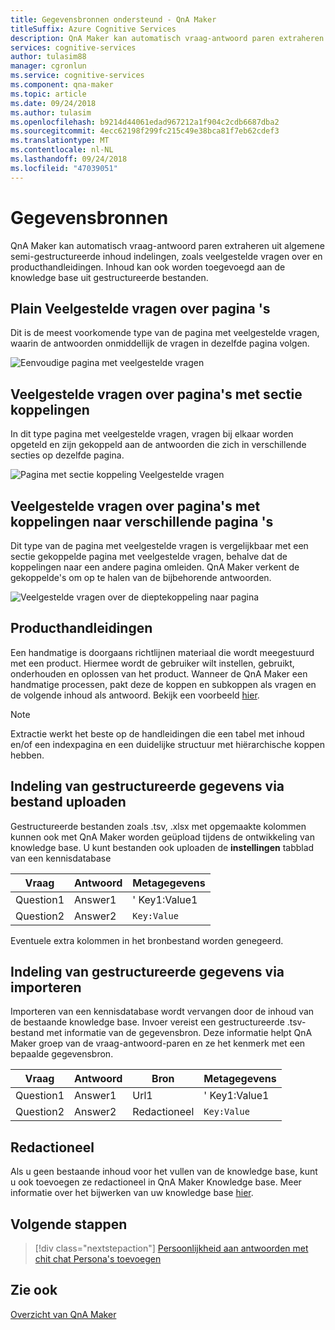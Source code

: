 ```yaml
---
title: Gegevensbronnen ondersteund - QnA Maker
titleSuffix: Azure Cognitive Services
description: QnA Maker kan automatisch vraag-antwoord paren extraheren uit algemene semi-gestructureerde inhoud indelingen, zoals veelgestelde vragen over en producthandleidingen. Inhoud kan ook worden toegevoegd aan de knowledge base uit gestructureerde bestanden.
services: cognitive-services
author: tulasim88
manager: cgronlun
ms.service: cognitive-services
ms.component: qna-maker
ms.topic: article
ms.date: 09/24/2018
ms.author: tulasim
ms.openlocfilehash: b9214d44061edad967212a1f904c2cdb6687dba2
ms.sourcegitcommit: 4ecc62198f299fc215c49e38bca81f7eb62cdef3
ms.translationtype: MT
ms.contentlocale: nl-NL
ms.lasthandoff: 09/24/2018
ms.locfileid: "47039051"
---
```

# <a name="data-sources"></a>Gegevensbronnen 
QnA Maker kan automatisch vraag-antwoord paren extraheren uit algemene semi-gestructureerde inhoud indelingen, zoals veelgestelde vragen over en producthandleidingen. Inhoud kan ook worden toegevoegd aan de knowledge base uit gestructureerde bestanden.

## <a name="plain-faq-pages"></a>Plain Veelgestelde vragen over pagina 's
Dit is de meest voorkomende type van de pagina met veelgestelde vragen, waarin de antwoorden onmiddellijk de vragen in dezelfde pagina volgen. 

![Eenvoudige pagina met veelgestelde vragen](../media/qnamaker-concepts-datasources/plain-faq.png) 

 

## <a name="faq-pages-with-section-links"></a>Veelgestelde vragen over pagina's met sectie koppelingen 
In dit type pagina met veelgestelde vragen, vragen bij elkaar worden opgeteld en zijn gekoppeld aan de antwoorden die zich in verschillende secties op dezelfde pagina.

 ![Pagina met sectie koppeling Veelgestelde vragen](../media/qnamaker-concepts-datasources/sectionlink-faq.png) 


## <a name="faq-pages-with-links-to-different-pages"></a>Veelgestelde vragen over pagina's met koppelingen naar verschillende pagina 's 
Dit type van de pagina met veelgestelde vragen is vergelijkbaar met een sectie gekoppelde pagina met veelgestelde vragen, behalve dat de koppelingen naar een andere pagina omleiden. QnA Maker verkent de gekoppelde's om op te halen van de bijbehorende antwoorden.

 ![Veelgestelde vragen over de dieptekoppeling naar pagina](../media/qnamaker-concepts-datasources/deeplink-faq.png) 


## <a name="product-manuals"></a>Producthandleidingen

Een handmatige is doorgaans richtlijnen materiaal die wordt meegestuurd met een product. Hiermee wordt de gebruiker wilt instellen, gebruikt, onderhouden en oplossen van het product. Wanneer de QnA Maker een handmatige processen, pakt deze de koppen en subkoppen als vragen en de volgende inhoud als antwoord. Bekijk een voorbeeld [hier](http://download.microsoft.com/download/2/9/B/29B20383-302C-4517-A006-B0186F04BE28/surface-pro-4-user-guide-EN.pdf).

> [!NOTE]
> Extractie werkt het beste op de handleidingen die een tabel met inhoud en/of een indexpagina en een duidelijke structuur met hiërarchische koppen hebben.


## <a name="structured-data-format-through-file-upload"></a>Indeling van gestructureerde gegevens via bestand uploaden

Gestructureerde bestanden zoals .tsv, .xlsx met opgemaakte kolommen kunnen ook met QnA Maker worden geüpload tijdens de ontwikkeling van knowledge base. U kunt bestanden ook uploaden de **instellingen** tabblad van een kennisdatabase

| Vraag  | Antwoord  | Metagegevens                |
|-----------|---------|-------------------------|
| Question1 | Answer1 | ' Key1:Value1|Key2:Value2' |
| Question2 | Answer2 |      `Key:Value`           |
Eventuele extra kolommen in het bronbestand worden genegeerd.

## <a name="structured-data-format-through-import"></a>Indeling van gestructureerde gegevens via importeren
Importeren van een kennisdatabase wordt vervangen door de inhoud van de bestaande knowledge base. Invoer vereist een gestructureerde .tsv-bestand met informatie van de gegevensbron. Deze informatie helpt QnA Maker groep van de vraag-antwoord-paren en ze het kenmerk met een bepaalde gegevensbron.

| Vraag  | Antwoord  | Bron| Metagegevens                |
|-----------|---------|----|---------------------|
| Question1 | Answer1 | Url1|' Key1:Value1|Key2:Value2' |
| Question2 | Answer2 | Redactioneel|    `Key:Value`       |

## <a name="editorial"></a>Redactioneel
Als u geen bestaande inhoud voor het vullen van de knowledge base, kunt u ook toevoegen ze redactioneel in QnA Maker Knowledge base. Meer informatie over het bijwerken van uw knowledge base [hier](../How-To/edit-knowledge-base.md).

## <a name="next-steps"></a>Volgende stappen

> [!div class="nextstepaction"]
> [Persoonlijkheid aan antwoorden met chit chat Persona's toevoegen](../How-To/chit-chat-knowledge-base.md)

## <a name="see-also"></a>Zie ook 

[Overzicht van QnA Maker](../Overview/overview.md)
